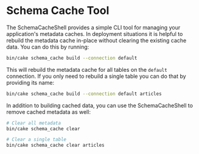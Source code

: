 # Schema Cache Tool

The SchemaCacheShell provides a simple CLI tool for managing your application's
metadata caches. In deployment situations it is helpful to rebuild the metadata
cache in-place without clearing the existing cache data. You can do this by
running:

``` bash
bin/cake schema_cache build --connection default
```

This will rebuild the metadata cache for all tables on the `default`
connection. If you only need to rebuild a single table you can do that by
providing its name:

``` bash
bin/cake schema_cache build --connection default articles
```

In addition to building cached data, you can use the SchemaCacheShell to remove
cached metadata as well:

``` bash
# Clear all metadata
bin/cake schema_cache clear

# Clear a single table
bin/cake schema_cache clear articles
```
